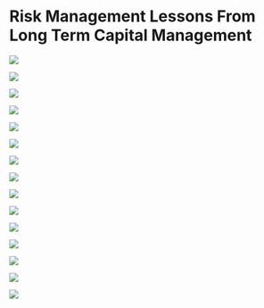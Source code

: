 # Risk Management Lessons From Long Term Capital Management


![](Preview%202024-09-30%2003.59.25.png)


![](Preview%202024-09-30%2003.59.26.png)


![](Preview%202024-09-30%2003.59.35.png)



![](Preview%202024-09-30%2003.59.45.png)



![](Preview%202024-09-30%2003.59.52.png)


![](Preview%202024-09-30%2004.00.01.png)



![](Preview%202024-09-30%2004.00.06.png)



![](Preview%202024-09-30%2004.00.12.png)




![](Preview%202024-09-30%2004.00.16.png)



![](Preview%202024-09-30%2004.00.20.png)




![](Preview%202024-09-30%2004.00.24.png)




![](Preview%202024-09-30%2004.00.29.png)



![](Preview%202024-09-30%2004.00.35.png)



![](Preview%202024-09-30%2004.00.42.png)



![](Preview%202024-09-30%2004.00.48.png)



